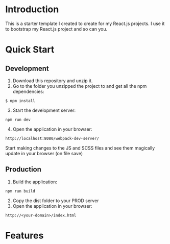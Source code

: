 # Introduction
This is a starter template I created to create for my React.js projects. I use it to bootstrap my React.js project and so can you.

# Quick Start
## Development

1. Download this repository and unzip it.
2. Go to the folder you unzipped the project to and get all the npm dependencies:
```
$ npm install
```
3. Start the development server:
```
npm run dev
```
4. Open the application in your browser:
```
http://localhost:8080/webpack-dev-server/
```

Start making changes to the JS and SCSS files and see them magically update in your browser (on file save)

## Production

1. Build the application:
```
npm run build
```
2. Copy the dist folder to your PROD server
3. Open the application in your browser:
```
http://<your-domain>/index.html
```

# Features
